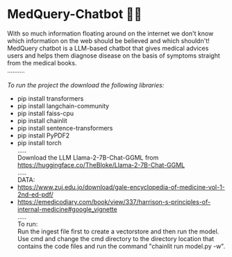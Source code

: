 # MedQuery-Chatbot 💊🤖
With so much information floating around on the internet we don't know which information on the web should be believed and which shouldn't!
MedQuery chatbot is a LLM-based chatbot that gives medical advices users and helps them diagnose disease on the basis of symptoms straight from the medical books.<br>
..........<br>  
_To run the project the download the following libraries:_ <br>  
- pip install transformers <br>
- pip install langchain-community <br>
- pip install faiss-cpu <br>
- pip install chainlit <br>
- pip install sentence-transformers <br>
- pip install PyPDF2 <br>
- pip install torch <br>
..... <br>
Download the LLM Llama-2-7B-Chat-GGML from https://huggingface.co/TheBloke/Llama-2-7B-Chat-GGML <br>
..... <br>
DATA:
- https://www.zuj.edu.jo/download/gale-encyclopedia-of-medicine-vol-1-2nd-ed-pdf/
- https://emedicodiary.com/book/view/337/harrison-s-principles-of-internal-medicine#google_vignette
<br>.....<br>
To run:<br>
Run the ingest file first to create a vectorstore and then run the model.
Use cmd and change the cmd directory to the directory location that contains the code files and run the command "chainlit run model.py -w".

